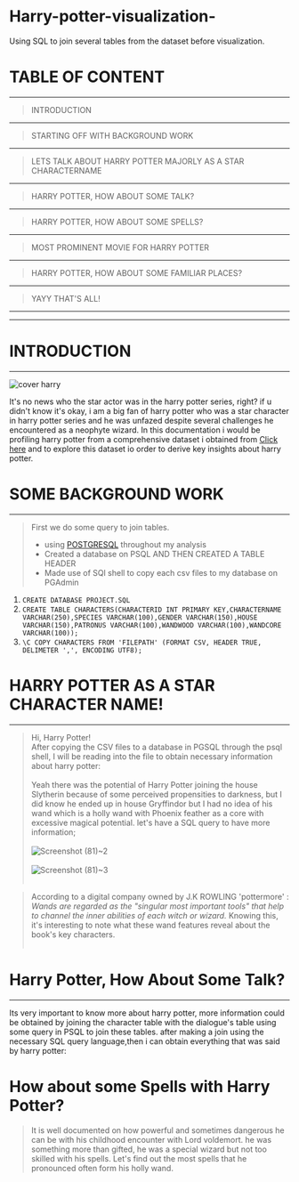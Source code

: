 # Harry-potter-visualization-
Using SQL to join several tables from the dataset before visualization.

# TABLE OF CONTENT
---
> INTRODUCTION
---
> STARTING OFF WITH BACKGROUND WORK
---
> LETS TALK ABOUT HARRY POTTER MAJORLY AS A STAR CHARACTERNAME
----
> HARRY POTTER, HOW ABOUT SOME TALK?
---
> HARRY POTTER, HOW ABOUT SOME SPELLS?
---
> MOST PROMINENT MOVIE FOR HARRY POTTER
----
> HARRY POTTER, HOW ABOUT SOME FAMILIAR PLACES?
---
> YAYY THAT'S ALL!
----
---
# INTRODUCTION
---
![cover harry](https://user-images.githubusercontent.com/106836064/193267354-adf8e386-525d-4ed4-90c7-f6f4dd5201ef.jpg)

It's no news who the star actor was in the harry potter series, right? if u didn't know it's okay, i am a big fan of harry potter who was a star character in harry potter series and he was unfazed despite several challenges he encountered as a neophyte wizard. In this documentation i would be profiling harry potter from a comprehensive dataset i obtained from [Click here](https://www.kaggle.com/datasets/maricinnamon/harry-potter-movies-dataset) and to explore this dataset io order to derive key insights about harry potter.

# SOME BACKGROUND WORK
---
> First we do some query to join tables.
> * using [POSTGRESQL](https://www.postgresql.org/) throughout my analysis
> * Created a database on PSQL AND THEN CREATED A TABLE HEADER
> * Made use of SQl shell to copy each csv files to my database on PGAdmin <br>
1. ```CREATE DATABASE PROJECT.SQL```<br>
2. ```CREATE TABLE CHARACTERS(CHARACTERID INT PRIMARY KEY,CHARACTERNAME VARCHAR(250),SPECIES VARCHAR(100),GENDER VARCHAR(150),HOUSE VARCHAR(150),PATRONUS VARCHAR(100),WANDWOOD VARCHAR(100),WANDCORE VARCHAR(100));``` <br>
3. ```\C COPY CHARACTERS FROM 'FILEPATH' (FORMAT CSV, HEADER TRUE, DELIMETER ',', ENCODING UTF8);```<br>

# HARRY POTTER AS A STAR CHARACTER NAME!
---
> Hi, Harry Potter!<br>
> After copying the CSV files to a database in PGSQL through the psql shell, I will be reading into the file to obtain necessary information about harry potter:<br><br>
> Yeah there was the potential of Harry Potter joining the house Slytherin because of some perceived propensities to darkness, but I did know he ended up in house Gryffindor but I had no idea of his wand which is a holly wand with Phoenix feather as a core with excessive magical potential. let's have a SQL query to have more information;<br><br>
![Screenshot (81)~2](https://user-images.githubusercontent.com/106836064/193435700-27e91d6e-02c9-4c69-87ce-12fdf5ad49fc.png) <br><br>
![Screenshot (81)~3](https://user-images.githubusercontent.com/106836064/193435712-0309f3ad-1e4f-4716-a07d-908f3a327089.png) <br><br>


> According to a digital company owned by J.K ROWLING 'pottermore' :<br>
> <em> Wands are regarded as the "singular most important tools" that help to channel the inner abilities of each witch or wizard.</em> Knowing this, it's interesting to note what these wand features reveal about the book's key characters.<br><br>
# Harry Potter, How About Some Talk?
---
Its very important to know more about harry potter, more information could be obtained by joining the character table with the dialogue's table using some query in PSQL to join these tables. after making a join using the necessary SQL query language,then i can obtain everything that was said by harry potter:

# How about some Spells with Harry Potter?
> It is well documented on how powerful and sometimes dangerous he can be with his childhood encounter with Lord voldemort. he was something more than gifted, he was a special wizard but not too skilled with his spells. Let's find out the most spells that he pronounced often form his holly wand.

